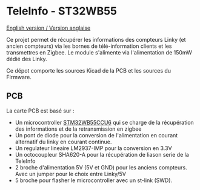 # TeleInfo - ST32WB55

[English version / Version anglaise](README.md)

Ce projet permet de récupérer les informations des compteurs Linky (et ancien compteurs) via les bornes de télé-information clients et les transmettres en Zigbee. Le module s'alimente via l'alimentation de 150mW dédié des Linky.


Ce dépot comporte les sources Kicad de la PCB et les sources du Firmware.


## PCB

La carte PCB est basé sur :
* Un microcontroller [STM32WB55CCU6](https://www.st.com/en/microcontrollers-microprocessors/stm32wb55cc.html) qui se charge de la récupération des informations et de la retransmission en zigbee
* Un pont de diode pour la conversion de l'alimentation en courant alternatif du linky en courant continue.
* Un regulateur lineaire LM2937-IMP pour la conversion en 3.3V
* Un octocoupleur SHA620-A pour la récupération de liason serie de la TeleInfo
* 2 broche d'alimentation 5V (5V et GND) pour les anciens compteurs. Avec un jumper pour le choix entre Linky/5V
* 5 broche pour flasher le microcontroller avec un st-link (SWD).








